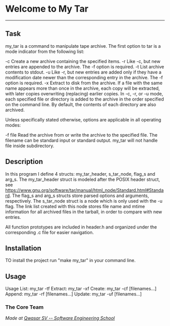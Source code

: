 # Welcome to My Tar
***

## Task
my_tar is a command to manipulate tape archive. The first option to tar is a mode indicator from the following list:

-c Create a new archive containing the specified items.
-r Like -c, but new entries are appended to the archive. The -f option is required.
-t List archive contents to stdout.
-u Like -r, but new entries are added only if they have a modification date newer than the corresponding entry in the archive. The -f option is required.
-x Extract to disk from the archive. If a file with the same name appears more than once in the archive, each copy will be extracted, with later copies overwriting (replacing) earlier copies.
In -c, -r, or -u mode, each specified file or directory is added to the archive in the order specified on the command line. By default, the contents of each directory are also archived.

Unless specifically stated otherwise, options are applicable in all operating modes:

-f file Read the archive from or write the archive to the specified file. The filename can be standard input or standard output.
my_tar will not handle file inside subdirectory.

## Description
In this program I define 4 structs: my_tar_header, s_tar_node, flag_s and arg_s. The my_tar_header struct is modeled after the POSIX header struct, see https://www.gnu.org/software/tar/manual/html_node/Standard.html#Standard. 
The flag_s and arg_s structs store parsed options and arguments, respectively. The s_tar_node struct is a node which is only used with the -u flag. 
The link list created with this node stores file name and mtime information for all archived files in the tarball, in order to compare with new entries.

All function prototypes are included in header.h and organized under the corresponding .c file for easier navigation.

## Installation
TO install the project run "make my_tar" in your command line.

## Usage
Usage
List:     my_tar -tf 
Extract:  my_tar -xf 
Create:   my_tar -cf <archive-filename> [filenames...]
Append:   my_tar -rf <archive-filename> [filenames...]
Update:   my_tar -uf <archive-filename> [filenames...]

### The Core Team

<span><i>Made at <a href='https://qwasar.io'>Qwasar SV -- Software Engineering School</a></i></span>
